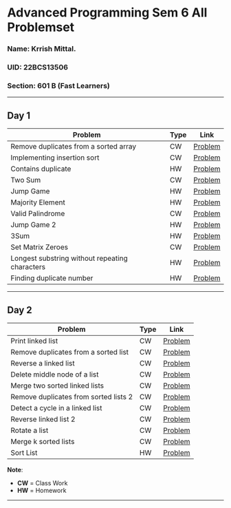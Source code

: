 # Advanced Programming Sem 6 All Problemset
### Name: Krrish Mittal.
### UID: 22BCS13506
### Section: 601 B (Fast Learners)
---
## Day 1

| **Problem**                                | **Type** | **Link**                                                                 |
|--------------------------------------------|----------|---------------------------------------------------------------------------|
| Remove duplicates from a sorted array      | CW       | [Problem](https://leetcode.com/problems/remove-duplicates-from-sorted-array/) |
| Implementing insertion sort                | CW       | [Problem](https://www.geeksforgeeks.org/problems/insertion-sort/1)        |
| Contains duplicate                         | HW       | [Problem](https://leetcode.com/problems/contains-duplicate/description/)  |
| Two Sum                                    | CW       | [Problem](https://leetcode.com/problems/two-sum/)                         |
| Jump Game                                  | HW       | [Problem](https://leetcode.com/problems/jump-game/)                       |
| Majority Element                           | HW       | [Problem](https://leetcode.com/problems/majority-element)                 |
| Valid Palindrome                           | CW       | [Problem](https://leetcode.com/problems/valid-palindrome/)                |
| Jump Game 2                                | HW       | [Problem](https://leetcode.com/problems/jump-game-ii)                     |
| 3Sum                                       | HW       | [Problem](https://leetcode.com/problems/3sum/)                            |
| Set Matrix Zeroes                          | CW       | [Problem](https://leetcode.com/problems/set-matrix-zeroes/)               |
| Longest substring without repeating characters | HW    | [Problem](https://leetcode.com/problems/longest-substring-without-repeating-characters/description/) |
| Finding duplicate number                   | HW       | [Problem](https://leetcode.com/problems/find-the-duplicate-number/description/) |

---

## Day 2

| **Problem**                                | **Type** | **Link**                                                                 |
|--------------------------------------------|----------|---------------------------------------------------------------------------|
| Print linked list                          | CW       | [Problem](https://www.geeksforgeeks.org/problems/print-linked-list-elements/0) |
| Remove duplicates from a sorted list       | CW       | [Problem](https://leetcode.com/problems/remove-duplicates-from-sorted-list) |
| Reverse a linked list                      | CW       | [Problem](https://leetcode.com/problems/reverse-linked-list/)             |
| Delete middle node of a list               | CW       | [Problem](https://leetcode.com/problems/delete-the-middle-node-of-a-linked-list) |
| Merge two sorted linked lists              | CW       | [Problem](https://leetcode.com/problems/merge-two-sorted-lists)           |
| Remove duplicates from sorted lists 2      | CW       | [Problem](https://leetcode.com/problems/remove-duplicates-from-sorted-list-ii) |
| Detect a cycle in a linked list            | CW       | [Problem](https://leetcode.com/problems/linked-list-cycle)                |
| Reverse linked list 2                      | CW       | [Problem](https://leetcode.com/problems/reverse-linked-list-ii)           |
| Rotate a list                              | CW       | [Problem](https://leetcode.com/problems/rotate-list)                      |
| Merge k sorted lists                       | CW       | [Problem](https://leetcode.com/problems/merge-k-sorted-lists/)            |
| Sort List                                  | HW       | [Problem](https://leetcode.com/problems/sort-list/description/)           |


**Note**:  
- **CW** = Class Work  
- **HW** = Homework  

---
